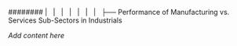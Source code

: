 ######## |   |   |   |   |   |   |   ├── Performance of Manufacturing vs. Services Sub-Sectors in Industrials

*Add content here*